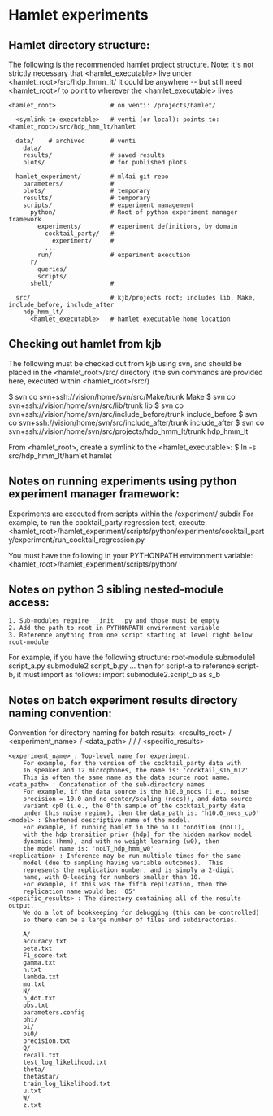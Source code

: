 # Hamlet experiments

## Hamlet directory structure:

The following is the recommended hamlet project structure.
Note: it's not strictly necessary that <hamlet_executable> live under
    <hamlet_root>/src/hdp_hmm_lt/
It could be anywhere -- but still need <hamlet_root>/<symlink-to-executable>
to point to wherever the <hamlet_executable> lives

    <hamlet_root>               # on venti: /projects/hamlet/

      <symlink-to-executable>   # venti (or local): points to: <hamlet_root>/src/hdp_hmm_lt/hamlet

      data/    # archived       # venti
        data/
        results/                # saved results
        plots/                  # for published plots

      hamlet_experiment/        # ml4ai git repo
        parameters/             #
        plots/                  # temporary
        results/                # temporary
        scripts/                # experiment management
          python/               # Root of python experiment manager framework
            experiments/        # experiment definitions, by domain
              cocktail_party/   #
                experiment/     #
              ...
            run/                # experiment execution
          r/
            queries/
            scripts/
          shell/                #

      src/                      # kjb/projects root; includes lib, Make, include_before, include_after
        hdp_hmm_lt/
          <hamlet_executable>   # hamlet executable home location


## Checking out hamlet from kjb

The following must be checked out from kjb using svn, and should
be placed in the <hamlet_root>/src/ directory
(the svn commands are provided here, executed within <hamlet_root>/src/)

$ svn co svn+ssh://vision/home/svn/src/Make/trunk Make
$ svn co svn+ssh://vision/home/svn/src/lib/trunk lib
$ svn co svn+ssh://vision/home/svn/src/include_before/trunk include_before
$ svn co svn+ssh://vision/home/svn/src/include_after/trunk include_after
$ svn co svn+ssh://vision/home/svn/src/projects/hdp_hmm_lt/trunk hdp_hmm_lt

From <hamlet_root>, create a symlink to the <hamlet_executable>:
$ ln -s src/hdp_hmm_lt/hamlet hamlet


## Notes on running experiments using python experiment manager framework:

Experiments are executed from scripts within the <domain>/experiment/ subdir
For example, to run the cocktail_party regression test, execute:
    <hamlet_root>/hamlet_experiment/scripts/python/experiments/cocktail_party/experiment/run_cocktail_regression.py

You must have the following in your PYTHONPATH environment variable:
    <hamlet_root>/hamlet_experiment/scripts/python/


## Notes on python 3 sibling nested-module access:
    1. Sub-modules require __init__.py and those must be empty
    2. Add the path to root in PYTHONPATH environment variable
    3. Reference anything from one script starting at level right below root-module

For example, if you have the following structure:
    root-module
        submodule1
            script_a.py
        submodule2
            script_b.py
... then for script-a to reference script-b, it must import as follows:
    import submodule2.script_b as s_b


## Notes on batch experiment results directory naming convention:

Convention for directory naming for batch results:
    <results_root> / <experiment_name> / <data_path> / <model> / <replication> / <specific_results>

    <experiment_name> : Top-level name for experiment.
        For example, for the version of the cocktail_party data with
        16 speaker and 12 microphones, the name is: 'cocktail_s16_m12'
        This is often the same name as the data source root name.
    <data_path> : Concatenation of the sub-directory names
        For example, if the data source is the h10.0_nocs (i.e., noise
        precision = 10.0 and no center/scaling (nocs)), and data source
        variant cp0 (i.e., the 0'th sample of the cocktail_party data
        under this noise regime), then the data_path is: 'h10.0_nocs_cp0'
    <model> : Shortened descriptive name of the model.
        For example, if running hamlet in the no LT condition (noLT),
        with the hdp transition prior (hdp) for the hidden markov model
        dynamics (hmm), and with no weight learning (w0), then
        the model name is: 'noLT_hdp_hmm_w0'
    <replication> : Inference may be run multiple times for the same
        model (due to sampling having variable outcomes).  This
        represents the replication number, and is simply a 2-digit
        name, with 0-leading for numbers smaller than 10.
        For example, if this was the fifth replication, then the
        replication name would be: '05'
    <specific_results> : The directory containing all of the results output.
        We do a lot of bookkeeping for debugging (this can be controlled)
        so there can be a large number of files and subdirectories.

        A/
        accuracy.txt
        beta.txt
        F1_score.txt
        gamma.txt
        h.txt
        lambda.txt
        mu.txt
        N/
        n_dot.txt
        obs.txt
        parameters.config
        phi/
        pi/
        pi0/
        precision.txt
        Q/
        recall.txt
        test_log_likelihood.txt
        theta/
        thetastar/
        train_log_likelihood.txt
        u.txt
        W/
        z.txt

